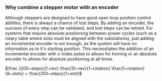 ### Why combine a stepper motor with an encoder
Although steppers are designed to have good open loop position control abilities, there is always a chance of lost steps. By adding an encoder, the success of every step can be validated, and lost steps can be retried. For systems that require absolute positioning between power cycles (such as a rotary table where slots must be aligned with the substations), just adding an incremental encoder is not enough, as the system will have no information as to it's starting position. This necessitates the addition of an incremental encoder with z-index pulse to allows for homing or an absolute encoder to allows for absolute positioning at all times.

$\frac {200~steps}{1~rev} \frac{10~rev}{1~rotation} \frac{1~rotation}{8~slots} = \frac{250~steps}{1~slot}$


